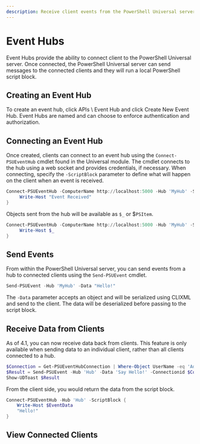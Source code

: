 ```yaml
---
description: Receive client events from the PowerShell Universal server.
---
```


# Event Hubs

Event Hubs provide the ability to connect client to the PowerShell Universal server. Once connected, the PowerShell Universal server can send messages to the connected clients and they will run a local PowerShell script block.&#x20;

## Creating an Event Hub

To create an event hub, click APIs \ Event Hub and click Create New Event Hub. Event Hubs are named and can choose to enforce authentication and authorization.

## Connecting an Event Hub

Once created, clients can connect to an event hub using the `Connect-PSUEventHub` cmdlet found in the Universal module. The cmdlet connects to the hub using a web socket and provides credentials, if necessary. When connecting, specify the `-ScriptBlock` parameter to define what will happen on the client when an event is received.&#x20;

```powershell
Connect-PSUEventHub -ComputerName http://localhost:5000 -Hub 'MyHub' -ScriptBlock {
     Write-Host "Event Received"
}
```

Objects sent from the hub will be available as `$_` or $`PSItem`.&#x20;

```powershell
Connect-PSUEventHub -ComputerName http://localhost:5000 -Hub 'MyHub' -ScriptBlock {
     Write-Host $_
}
```

## Send Events

From within the PowerShell Universal server, you can send events from a hub to connected clients using the `Send-PSUEvent` cmdlet.&#x20;

```powershell
Send-PSUEvent -Hub 'MyHub' -Data "Hello!"
```

The `-Data` parameter accepts an object and will be serialized using CLIXML and send to the client. The data will be deserialized before passing to the script block.&#x20;

## Receive Data from Clients

As of 4.1, you can now receive data back from clients. This feature is only available when sending data to an individual client, rather than all clients connected to a hub.&#x20;

```powershell
$Connection = Get-PSUEventHubConnection | Where-Object UserName -eq 'Admin'
$Result = Send-PSUEvent -Hub 'Hub' -Data 'Say Hello!' -Connectionid $Connection.ConnectionId
Show-UDToast $Result
```

From the client side, you would return the data from the script block.&#x20;

```powershell
Connect-PSUEventHub -Hub 'Hub' -ScriptBlock {
    Write-Host $EventData 
    "Hello!"
}
```

## View Connected Clients
